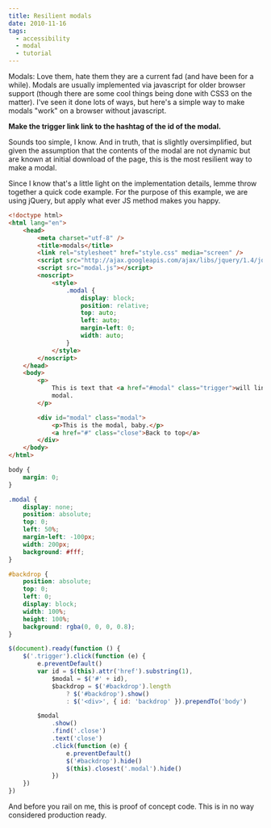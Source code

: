 ```yaml
---
title: Resilient modals
date: 2010-11-16
tags:
  - accessibility
  - modal
  - tutorial
---
```


Modals: Love them, hate them they are a current fad (and have been for a while). Modals are usually implemented via javascript for older browser support (though there are some cool things being done with CSS3 on the matter). I've seen it done lots of ways, but here's a simple way to make modals "work" on a browser without javascript.

**Make the trigger link link to the hashtag of the id of the modal.**

Sounds too simple, I know. And in truth, that is slightly oversimplified, but given the assumption that the contents of the modal are not dynamic but are known at initial download of the page, this is the most resilient way to make a modal.

Since I know that's a little light on the implementation details, lemme throw together a quick code example. For the purpose of this example, we are using jQuery, but apply what ever JS method makes you happy.

```html
<!doctype html>
<html lang="en">
	<head>
		<meta charset="utf-8" />
		<title>modals</title>
		<link rel="stylesheet" href="style.css" media="screen" />
		<script src="http://ajax.googleapis.com/ajax/libs/jquery/1.4/jquery.min.js"></script>
		<script src="modal.js"></script>
		<noscript>
			<style>
				.modal {
					display: block;
					position: relative;
					top: auto;
					left: auto;
					margin-left: 0;
					width: auto;
				}
			</style>
		</noscript>
	</head>
	<body>
		<p>
			This is text that <a href="#modal" class="trigger">will link</a> to the
			modal.
		</p>

		<div id="modal" class="modal">
			<p>This is the modal, baby.</p>
			<a href="#" class="close">Back to top</a>
		</div>
	</body>
</html>
```

```css
body {
	margin: 0;
}

.modal {
	display: none;
	position: absolute;
	top: 0;
	left: 50%;
	margin-left: -100px;
	width: 200px;
	background: #fff;
}

#backdrop {
	position: absolute;
	top: 0;
	left: 0;
	display: block;
	width: 100%;
	height: 100%;
	background: rgba(0, 0, 0, 0.8);
}
```

```js
$(document).ready(function () {
	$('.trigger').click(function (e) {
		e.preventDefault()
		var id = $(this).attr('href').substring(1),
			$modal = $('#' + id),
			$backdrop = $('#backdrop').length
				? $('#backdrop').show()
				: $('<div>', { id: 'backdrop' }).prependTo('body')

		$modal
			.show()
			.find('.close')
			.text('close')
			.click(function (e) {
				e.preventDefault()
				$('#backdrop').hide()
				$(this).closest('.modal').hide()
			})
	})
})
```

And before you rail on me, this is proof of concept code. This is in no way considered production ready.
